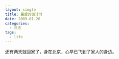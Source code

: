 ```yaml
---
layout: single
title: 最后的倒计时
date: 2009-01-20
categories:
  - 日志
tags:
  - life
---
```


还有两天就回家了，身在北京，心早已飞到了家人的身边。&nbsp;
